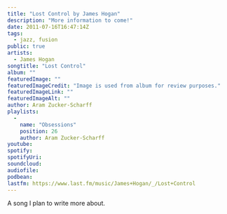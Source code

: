 ```yaml
---
title: "Lost Control by James Hogan"
description: "More information to come!"
date: 2011-07-16T16:47:14Z
tags:
  - jazz, fusion
public: true
artists:
  - James Hogan
songtitle: "Lost Control"
album: ""
featuredImage: ""
featuredImageCredit: "Image is used from album for review purposes."
featuredImageLink: ""
featuredImageAlt: ""
author: Aram Zucker-Scharff
playlists:
  -
    name: "Obsessions"
    position: 26
    author: Aram Zucker-Scharff
youtube: 
spotify: 
spotifyUri: 
soundcloud:
audiofile:
podbean:
lastfm: https://www.last.fm/music/James+Hogan/_/Lost+Control
---
```


A song I plan to write more about.
		